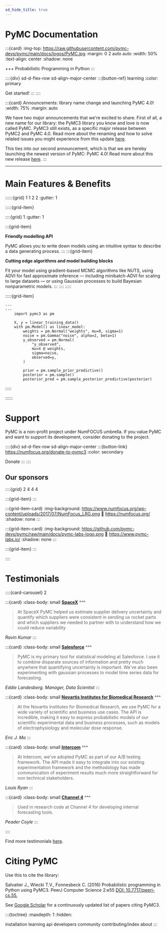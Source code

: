 ```yaml
---
sd_hide_title: true
---
```


# PyMC Documentation

:::{card}
:img-top: https://raw.githubusercontent.com/pymc-devs/pymc/main/docs/logos/PyMC.jpg
:margin: 0 2 auto auto
:width: 50%
:text-align: center
:shadow: none

+++
Probabilistic Programming in Python
:::

::::{div} sd-d-flex-row sd-align-major-center
:::{button-ref} learning
:color: primary

Get started!
:::
::::


:::{card} Announcements: library name change and launching PyMC 4.0!
:width: 75%
:margin: auto

We have two major announcements that we're excited to share. First of all, a new name for our library: the PyMC3 library you know and love is now called PyMC. PyMC3 still exists, as a specific major release between PyMC2 and PyMC 4.0. Read more about the renaming and how to solve related issues you might experience from this update [here]().

This ties into our second announcement, which is that we are hereby launching the newest version of PyMC: PyMC 4.0! Read more about this new release [here]().
:::

---

# Main Features & Benefits

::::::{grid} 1 1 2 2
:gutter: 1

:::::{grid-item}

::::{grid} 1
:gutter: 1

:::{grid-item}

**Friendly modelling API**

PyMC allows you to write down models using an intuitive syntax to describe a data generating process.
:::
:::{grid-item}

**Cutting edge algorithms and model building blocks**

Fit your model using gradient-based MCMC algorithms like NUTS, using ADVI for fast approximate inference — including minibatch-ADVI for scaling to large datasets — or using Gaussian processes to build Bayesian nonparametric models.
:::
::::
:::::

:::::{grid-item}

```{code-block} python
---
---
    import pymc3 as pm

    X, y = linear_training_data()
    with pm.Model() as linear_model:
        weights = pm.Normal("weights", mu=0, sigma=1)
        noise = pm.Gamma("noise", alpha=2, beta=1)
        y_observed = pm.Normal(
            "y_observed",
            mu=X @ weights,
            sigma=noise,
            observed=y,
        )

        prior = pm.sample_prior_predictive()
        posterior = pm.sample()
        posterior_pred = pm.sample_posterior_predictive(posterior)
```
:::::

::::::

# Support

PyMC is a non-profit project under NumFOCUS umbrella. If you value PyMC and want to support its development, consider donating to the project.

::::{div} sd-d-flex-row sd-align-major-center
:::{button-link} https://numfocus.org/donate-to-pymc3
:color: secondary


Donate
:::
::::

## Our sponsors

::::{grid} 2 4 4 4

:::{grid-item}
:::

:::{grid-item-card}
:img-background: https://www.numfocus.org/wp-content/uploads/2017/07/NumFocus_LRG.png
:link: https://numfocus.org/
:shadow: none
:::

:::{grid-item-card}
:img-background: https://github.com/pymc-devs/pymc/raw/main/docs/pymc-labs-logo.png
:link: https://www.pymc-labs.io/
:shadow: none
:::

:::{grid-item}
:::

::::

# Testimonials

::::{card-carousel} 2

:::{card}
:class-body: small
**[SpaceX](https://www.spacex.com/)**
^^^
> At SpaceX PyMC helped us estimate supplier delivery uncertainty and quantify which suppliers were consistent in sending us rocket parts and which suppliers we needed to partner with to understand how we could reduce variability

_Ravin Kumar_
:::

:::{card}
:class-body: small
**[Salesforce](http://www.salesforce.com)**
^^^
> PyMC is my primary tool for statistical modeling at Salesforce. I use it to combine disparate sources of information and pretty much anywhere that quantifying uncertainty is important. We've also been experimenting with gaussian processes to model time series data for forecasting.

_Eddie Landesberg. Manager, Data Scientist_
:::

:::{card}
:class-body: small
**[Novartis Institutes for Biomedical Research](https://www.novartis.com/our-science/novartis-institutes-biomedical-research)**
^^^
> At the Novartis Institutes for Biomedical Research, we use PyMC for a wide variety of scientific and business use cases. The API is incredible, making it easy to express probabilistic models of our scientific experimental data and business processes, such as models of electrophysiology and molecular dose response.

_Eric J. Ma_
:::

:::{card}
:class-body: small
**[Intercom](https://www.intercom.com)**
^^^
> At Intercom, we've adopted PyMC as part of our A/B testing framework. The API made it easy to integrate into our existing experimentation framework and the methodology has made communication of experiment results much more straightforward for non technical stakeholders.

_Louis Ryan_
:::

:::{card}
:class-body: small
**[Channel 4](http://www.channel4.co.uk)**
^^^
> Used in research code at Channel 4 for developing internal forecasting tools.

_Peader Coyle_
:::

::::

Find more testimonials [here](https://github.com/pymc-devs/pymc/wiki/Testimonials).

# Citing PyMC

Use this to cite the library:

Salvatier J., Wiecki T.V., Fonnesbeck C. (2016) Probabilistic programming in Python using PyMC3. PeerJ Computer Science 2:e55 [DOI: 10.7717/peerj-cs.55.](https://doi.org/10.7717/peerj-cs.55)

See [Google Scholar](https://scholar.google.de/scholar?oi=bibs&hl=en&authuser=1&cites=6936955228135731011) for a continuously updated list of papers citing PyMC3.

:::{toctree}
:maxdepth: 1
:hidden:

installation
learning
api
developers
community
contributing/index
about
:::
